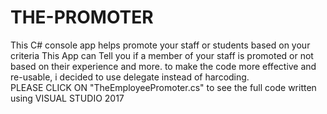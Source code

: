 # THE-PROMOTER

This C# console app helps promote your staff or students based on your criteria
This App can Tell you if a member of your staff is promoted or not based on their experience and more.
to make the code more effective and re-usable, i decided to use delegate instead of harcoding.        
PLEASE CLICK ON "TheEmployeePromoter.cs" to see the full code written using VISUAL STUDIO 2017
